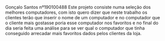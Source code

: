 Gonçalo Santos nº190100488
Este projeto consiste numa seleção dos melhores computadores, com isto quero dizer que neste trabalho os clientes terão que inserir o nome de um computador e no computador que o cliente mais gostasse poria esse computador nos favoritos e no final do dia seria feita uma análise para se ver qual o computador que tinha conseguido arrecadar mais favoritos dados pelos clientes da loja.
